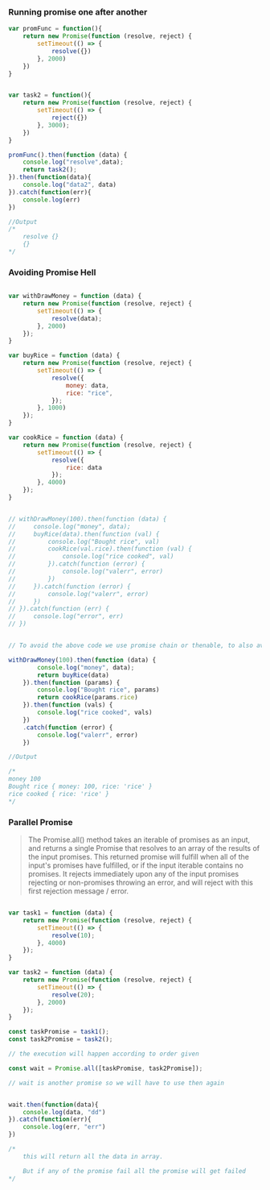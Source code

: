 ### Running promise one after another

```js
var promFunc = function(){
    return new Promise(function (resolve, reject) {
        setTimeout(() => {
            resolve({})
        }, 2000)
    })
}


var task2 = function(){
    return new Promise(function (resolve, reject) {
        setTimeout(() => {
            reject({})
        }, 3000);
    })
}

promFunc().then(function (data) {
    console.log("resolve",data);
    return task2();
}).then(function(data){
    console.log("data2", data)
}).catch(function(err){
    console.log(err)
})

//Output
/*
    resolve {}
    {}
*/
```


### Avoiding Promise Hell


```js

var withDrawMoney = function (data) {
    return new Promise(function (resolve, reject) {
        setTimeout(() => {
            resolve(data);
        }, 2000)
    });
}

var buyRice = function (data) {
    return new Promise(function (resolve, reject) {
        setTimeout(() => {
            resolve({
                money: data,
                rice: "rice",
            });
        }, 1000)
    });
}

var cookRice = function (data) {
    return new Promise(function (resolve, reject) {
        setTimeout(() => {
            resolve({
                rice: data
            });
        }, 4000)
    });
}


// withDrawMoney(100).then(function (data) {
//     console.log("money", data);
//     buyRice(data).then(function (val) {
//         console.log("Bought rice", val)
//         cookRice(val.rice).then(function (val) {
//             console.log("rice cooked", val)
//         }).catch(function (error) {
//             console.log("valerr", error)
//         })
//     }).catch(function (error) {
//         console.log("valerr", error)
//     })
// }).catch(function (err) {
//     console.log("error", err)
// })


// To avoid the above code we use promise chain or thenable, to also avoid multiple catch

withDrawMoney(100).then(function (data) {
        console.log("money", data);
        return buyRice(data)
    }).then(function (params) {
        console.log("Bought rice", params)
        return cookRice(params.rice)
    }).then(function (vals) {
        console.log("rice cooked", vals)
    })
    .catch(function (error) {
        console.log("valerr", error)
    })

//Output

/*
money 100
Bought rice { money: 100, rice: 'rice' }
rice cooked { rice: 'rice' }
*/
```


### Parallel Promise

>The Promise.all() method takes an iterable of promises as an input, and returns a single Promise that resolves to an array of the results of the input promises. This returned promise will fulfill when all of the input's promises have fulfilled, or if the input iterable contains no promises. It rejects immediately upon any of the input promises rejecting or non-promises throwing an error, and will reject with this first rejection message / error.

```js

var task1 = function (data) {
    return new Promise(function (resolve, reject) {
        setTimeout(() => {
            resolve(10);
        }, 4000)
    });
}

var task2 = function (data) {
    return new Promise(function (resolve, reject) {
        setTimeout(() => {
            resolve(20);
        }, 2000)
    });
}

const taskPromise = task1();
const task2Promise = task2();

// the execution will happen according to order given

const wait = Promise.all([taskPromise, task2Promise]);

// wait is another promise so we will have to use then again


wait.then(function(data){
    console.log(data, "dd")
}).catch(function(err){
    console.log(err, "err")
})

/* 
    this will return all the data in array.

    But if any of the promise fail all the promise will get failed
*/
```